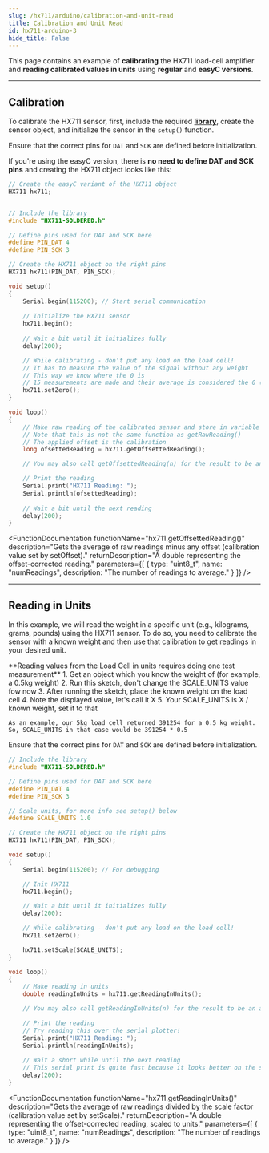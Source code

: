 ```yaml
---
slug: /hx711/arduino/calibration-and-unit-read
title: Calibration and Unit Read
id: hx711-arduino-3
hide_title: False
---
```


This page contains an example of **calibrating** the HX711 load-cell amplifier and **reading calibrated values in units** using **regular** and **easyC versions**.

---

## Calibration

To calibrate the HX711 sensor, first, include the required [**library**](https://github.com/SolderedElectronics/Soldered-HX711-ADC-For-Weight-Scales-Arduino-Library/tree/main), create the sensor object, and initialize the sensor in the `setup()` function.

<WarningBox>Ensure that the correct pins for `DAT` and `SCK` are defined before initialization. </WarningBox>

<InfoBox>

If you're using the easyC version, there is **no need to define DAT and SCK pins** and creating the HX711 object looks like this:

```cpp
// Create the easyC variant of the HX711 object
HX711 hx711;
```

</InfoBox>

```cpp

// Include the library
#include "HX711-SOLDERED.h"

// Define pins used for DAT and SCK here
#define PIN_DAT 4
#define PIN_SCK 3

// Create the HX711 object on the right pins
HX711 hx711(PIN_DAT, PIN_SCK);

void setup()
{
    Serial.begin(115200); // Start serial communication
    
    // Initialize the HX711 sensor
    hx711.begin();
    
    // Wait a bit until it initializes fully
    delay(200);

    // While calibrating - don't put any load on the load cell!
    // It has to measure the value of the signal without any weight
    // This way we know where the 0 is
    // 15 measurements are made and their average is considered the 0 (to reduce noise)
    hx711.setZero();
}

void loop()
{
    // Make raw reading of the calibrated sensor and store in variable
    // Note that this is not the same function as getRawReading()
    // The applied offset is the calibration
    long ofsettedReading = hx711.getOffsettedReading();

    // You may also call getOffsettedReading(n) for the result to be an average of n readings

    // Print the reading
    Serial.print("HX711 Reading: ");
    Serial.println(ofsettedReading);
    
    // Wait a bit until the next reading
    delay(200);
}


```

<FunctionDocumentation functionName="hx711.begin()" 
                        description="Initializes the HX711 load-cell amplifier, setting up communication and verifying its presence." 
                        returnDescription="None." 
                        parameters={[]} />

<FunctionDocumentation functionName="hx711.setZero()" 
                        description="Sets the zero reference value (offset) for calibration. Makes 15 average readings to get the zero and sets it. This should be done with no load on the load cell." 
                        returnDescription="None." 
                        parameters={[]} />

<FunctionDocumentation functionName="hx711.getOffsettedReading()" 
                        description="Gets the average of raw readings minus any offset (calibration value set by setOffset)." 
                        returnDescription="A double representing the offset-corrected reading." 
                        parameters={[
                            { type: "uint8_t", name: "numReadings", description: "The number of readings to average." }
                        ]} />

---

## Reading in Units

In this example, we will read the weight in a specific unit (e.g., kilograms, grams, pounds) using the HX711 sensor. To do so, you need to calibrate the sensor with a known weight and then use that calibration to get readings in your desired unit.

<InfoBox>
**Reading values from the Load Cell in units requires doing one test measurement**
    1. Get an object which you know the weight of (for example, a 0.5kg weight)
    2. Run this sketch, don't change the SCALE_UNITS value fow now
    3. After running the sketch, place the known weight on the load cell
    4. Note the displayed value, let's call it X
    5. Your SCALE_UNITS is X / known weight, set it to that

    As an example, our 5kg load cell returned 391254 for a 0.5 kg weight.
    So, SCALE_UNITS in that case would be 391254 * 0.5
</InfoBox>

<WarningBox>Ensure that the correct pins for `DAT` and `SCK` are defined before initialization. </WarningBox>

```cpp
// Include the library
#include "HX711-SOLDERED.h"

// Define pins used for DAT and SCK here
#define PIN_DAT 4
#define PIN_SCK 3

// Scale units, for more info see setup() below
#define SCALE_UNITS 1.0

// Create the HX711 object on the right pins
HX711 hx711(PIN_DAT, PIN_SCK);

void setup()
{
    Serial.begin(115200); // For debugging

    // Init HX711
    hx711.begin();

    // Wait a bit until it initializes fully
    delay(200);

    // While calibrating - don't put any load on the load cell!
    hx711.setZero();

    hx711.setScale(SCALE_UNITS);
}

void loop()
{
    // Make reading in units
    double readingInUnits = hx711.getReadingInUnits();

    // You may also call getReadingInUnits(n) for the result to be an average of n readings

    // Print the reading
    // Try reading this over the serial plotter!
    Serial.print("HX711 Reading: ");
    Serial.println(readingInUnits);
    
    // Wait a short while until the next reading
    // This serial print is quite fast because it looks better on the serial plotter
    delay(200);
}
```

<FunctionDocumentation functionName="hx711.getReadingInUnits()" 
                        description="Gets the average of raw readings divided by the scale factor (calibration value set by setScale)." 
                        returnDescription="A double representing the offset-corrected reading, scaled to units." 
                        parameters={[
                            { type: "uint8_t", name: "numReadings", description: "The number of readings to average." }
                        ]} />

<CenteredImage src="/img/hx711/hx711_unitread.png" alt="Serial Monitor" caption="HX711 Sensor Serial Monitor output"/>

<QuickLink 
  title="calibrate.ino" 
  description="Example file for calibrating the HX711 Sensor"
  url="https://github.com/SolderedElectronics/Soldered-HX711-ADC-For-Weight-Scales-Arduino-Library/blob/main/examples/calibrate/calibrate.ino" 
/>

<QuickLink 
  title="readInUnits.ino" 
  description="Example file for using the HX711 Sensor for reading in units"
  url="https://github.com/SolderedElectronics/Soldered-HX711-ADC-For-Weight-Scales-Arduino-Library/blob/main/examples/readInUnits/readInUnits.ino" 
/>